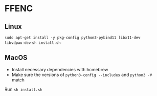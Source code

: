 # FFENC

## Linux
`sudo apt-get install -y pkg-config python3-pybind11 libx11-dev libvdpau-dev`
`sh install.sh`

## MacOS
- Install necessary dependencies with homebrew
- Make sure the versions of `python3-config --includes` and `python3 -V` match

Run `sh install.sh`
